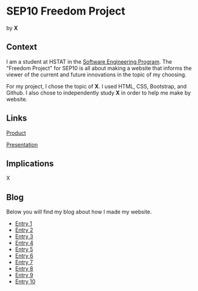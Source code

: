 # SEP10 Freedom Project
by **X**

## Context
I am a student at HSTAT in the [Software Engineering Program](https://hstatsep.github.io/). The "Freedom Project" for SEP10 is all about making a website that informs the viewer of the current and future innovations in the topic of my choosing.

For my project, I chose the topic of **X**. 
I used HTML, CSS, Bootstrap, and Github. I also chose to independently study **X** in order to help me make by website.

## Links

[Product]()

[Presentation]()

## Implications
X

## Blog
Below you will find my blog about how I made my website.

* [Entry 1](blog/entry01.md)
* [Entry 2](blog/entry02.md)
* [Entry 3](blog/entry03.md)
* [Entry 4](blog/entry04.md)
* [Entry 5](blog/entry05.md)
* [Entry 6](blog/entry06.md)
* [Entry 7](blog/entry07.md)
* [Entry 8](blog/entry08.md)
* [Entry 9](blog/entry09.md)
* [Entry 10](blog/entry10.md)
